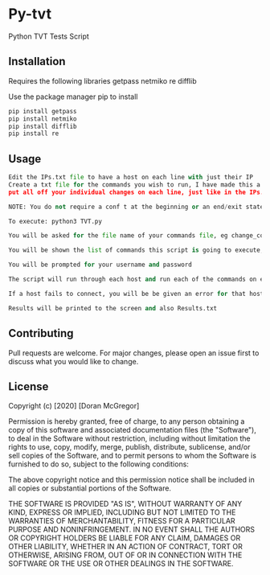 # Py-tvt
Python TVT Tests Script


## Installation

Requires the following libraries
getpass
netmiko
re
difflib

Use the package manager pip to install
```bash
pip install getpass
pip install netmiko
pip install difflib
pip install re
```

## Usage

```python
Edit the IPs.txt file to have a host on each line with just their IP
Create a txt file for the commands you wish to run, I have made this a required input so you don't run any commands by accident
put all off your individual changes on each line, just like in the IPs.txt file

NOTE: You do not require a conf t at the beginning or an end/exit statement at the end, the script will put itself into config mode automatically and it exit to write the configuration

To execute: python3 TVT.py

You will be asked for the file name of your commands file, eg change_commands.txt

You will be shown the list of commands this script is going to execute, if there is an issue, exit the script using Ctrl c

You will be prompted for your username and password

The script will run through each host and run each of the commands on each host, saving this to the above text file.

If a host fails to connect, you will be be given an error for that host and the  script will continue

Results will be printed to the screen and also Results.txt

```

## Contributing
Pull requests are welcome. For major changes, please open an issue first to discuss what you would like to change.


## License
Copyright (c) [2020] [Doran McGregor]

Permission is hereby granted, free of charge, to any person obtaining a copy
of this software and associated documentation files (the "Software"), to deal
in the Software without restriction, including without limitation the rights
to use, copy, modify, merge, publish, distribute, sublicense, and/or sell
copies of the Software, and to permit persons to whom the Software is
furnished to do so, subject to the following conditions:

The above copyright notice and this permission notice shall be included in all
copies or substantial portions of the Software.

THE SOFTWARE IS PROVIDED "AS IS", WITHOUT WARRANTY OF ANY KIND, EXPRESS OR
IMPLIED, INCLUDING BUT NOT LIMITED TO THE WARRANTIES OF MERCHANTABILITY,
FITNESS FOR A PARTICULAR PURPOSE AND NONINFRINGEMENT. IN NO EVENT SHALL THE
AUTHORS OR COPYRIGHT HOLDERS BE LIABLE FOR ANY CLAIM, DAMAGES OR OTHER
LIABILITY, WHETHER IN AN ACTION OF CONTRACT, TORT OR OTHERWISE, ARISING FROM,
OUT OF OR IN CONNECTION WITH THE SOFTWARE OR THE USE OR OTHER DEALINGS IN THE
SOFTWARE.
